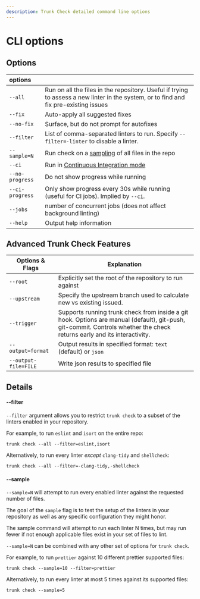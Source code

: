 ```yaml
---
description: Trunk Check detailed command line options
---
```


# CLI options

## Options

| options         |                                                                                                                                       |
| :-------------- | :------------------------------------------------------------------------------------------------------------------------------------ |
| `--all`         | Run on all the files in the repository. Useful if trying to assess a new linter in the system, or to find and fix pre-existing issues |
| `--fix`         | Auto-apply all suggested fixes                                                                                                        |
| `--no-fix`      | Surface, but do not prompt for autofixes                                                                                              |
| `--filter`      | List of comma-separated linters to run. Specify `--filter=-linter` to disable a linter.                                               |
| `--sample=N`    | Run check on a [sampling](cli-options.md#sample) of all files in the repo                                                             |
| `--ci`          | Run in [Continuous Integration mode](../../check-cloud-ci-integration/continuous-integration/gitlab-and-other-ci-integration.md)      |
| `--no-progress` | Do not show progress while running                                                                                                    |
| `--ci-progress` | Only show progress every 30s while running (useful for CI jobs). Implied by `--ci`.                                                   |
| `--jobs`        | number of concurrent jobs (does not affect background linting)                                                                        |
| `--help`        | Output help information                                                                                                               |

## Advanced Trunk Check Features

| Options & Flags      | Explanation                                                                                                                                                              |
| -------------------- | ------------------------------------------------------------------------------------------------------------------------------------------------------------------------ |
| `--root`             | Explicitly set the root of the repository to run against                                                                                                                 |
| `--upstream`         | Specify the upstream branch used to calculate new vs existing issued.                                                                                                    |
| `--trigger`          | Supports running trunk check from inside a git hook. Options are manual (default), git-push, git-commit. Controls whether the check returns early and its interactivity. |
| `--output=format`    | Output results in specified format: `text` (default) or `json`                                                                                                           |
| `--output-file=FILE` | Write json results to specified file                                                                                                                                     |

## Details

#### --filter

`--filter` argument allows you to restrict `trunk check` to a subset of the linters enabled in your repository.

For example, to run `eslint` and `isort` on the entire repo:

```shell
trunk check --all --filter=eslint,isort
```

Alternatively, to run every linter _except_ `clang-tidy` and `shellcheck`:

```shell
trunk check --all --filter=-clang-tidy,-shellcheck
```

#### --sample

`--sample=N` will attempt to run every enabled linter against the requested number of files.

The goal of the `sample` flag is to test the setup of the linters in your repository as well as any specific configuration they might honor.

The sample command will attempt to run each linter N times, but may run fewer if not enough applicable files exist in your set of files to lint.

`--sample=N` can be combined with any other set of options for `trunk check`.

For example, to run `prettier` against 10 different prettier supported files:

```shell
trunk check --sample=10 --filter=prettier
```

Alternatively, to run every linter at most 5 times against its supported files:

```shell
trunk check --sample=5
```
